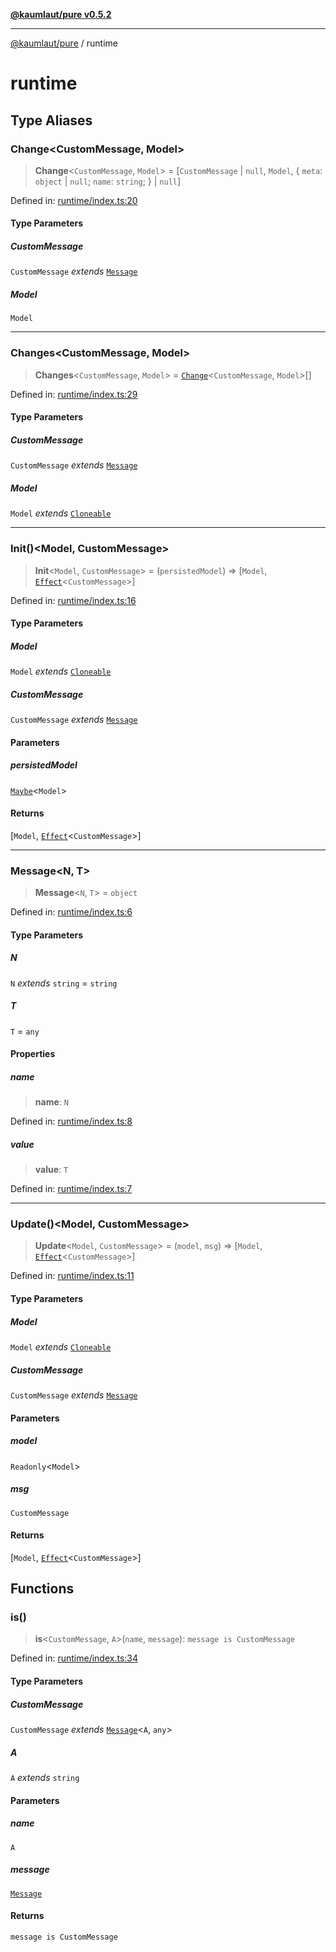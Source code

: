 [**@kaumlaut/pure v0.5.2**](README.md)

***

[@kaumlaut/pure](README.md) / runtime

# runtime

## Type Aliases

### Change\<CustomMessage, Model\>

> **Change**\<`CustomMessage`, `Model`\> = \[`CustomMessage` \| `null`, `Model`, \{ `meta`: `object` \| `null`; `name`: `string`; \} \| `null`\]

Defined in: [runtime/index.ts:20](https://github.com/maxkaemmerer/pure-vue-poc/blob/1f00f47d2f3c329e3dda9a01eb5ed8ebf93253d3/pure/src/runtime/index.ts#L20)

#### Type Parameters

##### CustomMessage

`CustomMessage` *extends* [`Message`](#message)

##### Model

`Model`

***

### Changes\<CustomMessage, Model\>

> **Changes**\<`CustomMessage`, `Model`\> = [`Change`](#change)\<`CustomMessage`, `Model`\>[]

Defined in: [runtime/index.ts:29](https://github.com/maxkaemmerer/pure-vue-poc/blob/1f00f47d2f3c329e3dda9a01eb5ed8ebf93253d3/pure/src/runtime/index.ts#L29)

#### Type Parameters

##### CustomMessage

`CustomMessage` *extends* [`Message`](#message)

##### Model

`Model` *extends* [`Cloneable`](clone.md#cloneable)

***

### Init()\<Model, CustomMessage\>

> **Init**\<`Model`, `CustomMessage`\> = (`persistedModel`) => \[`Model`, [`Effect`](runtime/effect.md#effect)\<`CustomMessage`\>\]

Defined in: [runtime/index.ts:16](https://github.com/maxkaemmerer/pure-vue-poc/blob/1f00f47d2f3c329e3dda9a01eb5ed8ebf93253d3/pure/src/runtime/index.ts#L16)

#### Type Parameters

##### Model

`Model` *extends* [`Cloneable`](clone.md#cloneable)

##### CustomMessage

`CustomMessage` *extends* [`Message`](#message)

#### Parameters

##### persistedModel

[`Maybe`](maybe.md#maybe)\<`Model`\>

#### Returns

\[`Model`, [`Effect`](runtime/effect.md#effect)\<`CustomMessage`\>\]

***

### Message\<N, T\>

> **Message**\<`N`, `T`\> = `object`

Defined in: [runtime/index.ts:6](https://github.com/maxkaemmerer/pure-vue-poc/blob/1f00f47d2f3c329e3dda9a01eb5ed8ebf93253d3/pure/src/runtime/index.ts#L6)

#### Type Parameters

##### N

`N` *extends* `string` = `string`

##### T

`T` = `any`

#### Properties

##### name

> **name**: `N`

Defined in: [runtime/index.ts:8](https://github.com/maxkaemmerer/pure-vue-poc/blob/1f00f47d2f3c329e3dda9a01eb5ed8ebf93253d3/pure/src/runtime/index.ts#L8)

##### value

> **value**: `T`

Defined in: [runtime/index.ts:7](https://github.com/maxkaemmerer/pure-vue-poc/blob/1f00f47d2f3c329e3dda9a01eb5ed8ebf93253d3/pure/src/runtime/index.ts#L7)

***

### Update()\<Model, CustomMessage\>

> **Update**\<`Model`, `CustomMessage`\> = (`model`, `msg`) => \[`Model`, [`Effect`](runtime/effect.md#effect)\<`CustomMessage`\>\]

Defined in: [runtime/index.ts:11](https://github.com/maxkaemmerer/pure-vue-poc/blob/1f00f47d2f3c329e3dda9a01eb5ed8ebf93253d3/pure/src/runtime/index.ts#L11)

#### Type Parameters

##### Model

`Model` *extends* [`Cloneable`](clone.md#cloneable)

##### CustomMessage

`CustomMessage` *extends* [`Message`](#message)

#### Parameters

##### model

`Readonly`\<`Model`\>

##### msg

`CustomMessage`

#### Returns

\[`Model`, [`Effect`](runtime/effect.md#effect)\<`CustomMessage`\>\]

## Functions

### is()

> **is**\<`CustomMessage`, `A`\>(`name`, `message`): `message is CustomMessage`

Defined in: [runtime/index.ts:34](https://github.com/maxkaemmerer/pure-vue-poc/blob/1f00f47d2f3c329e3dda9a01eb5ed8ebf93253d3/pure/src/runtime/index.ts#L34)

#### Type Parameters

##### CustomMessage

`CustomMessage` *extends* [`Message`](#message)\<`A`, `any`\>

##### A

`A` *extends* `string`

#### Parameters

##### name

`A`

##### message

[`Message`](#message)

#### Returns

`message is CustomMessage`
